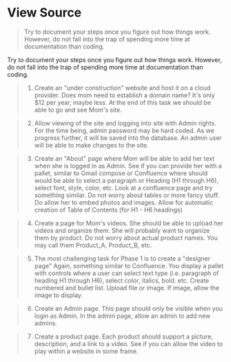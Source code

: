 # View Source

> Try to document your steps once you figure out how things work. However, do not fall into the trap of spending more time at documentation than coding.

Try to document your steps once you figure out how things work. However, do not fall into the trap of spending more time at documentation than coding.

> 1.    Create an "under construction" website and host it on a cloud provider. Does mom need to establish a domain name? It's only $12 per year, maybe less. At the end of this task we should be able to go and see Mom's site.

>2. Allow viewing of the site and logging into site with Admin rights. For the time being, admin password may be hard coded. As we progress further, it will be saved into the database. An admin user will be able to make changes to the site.

>3.  Create an "About" page where Mom will be able to add her text when she is logged in as Admin. See if you can provide her with a pallet, similar to Gmail compose or Confluence where should would be able to select a paragraph or Heading (H1 through H6), select font, style, color, etc. Look at a confluence page and try something similar. Do not worry about tables or more fancy stuff. Do allow her to embed photos and images. Allow for automatic creation of Table of Contents (for H1 - H6 headings)

>4. Create a page for Mom's videos. She should be able to upload her videos and organize them. She will probably want to organize them by product. Do not worry about actual product names. You may call them Product\_A, Product\_B, etc.

>5. The most challenging task for Phase 1 is to create a "designer page" Again, something similar to Confluence. You display a pallet with controls where a user can select text type (i.e. paragraph of heading H1 through H6), select color, italics, bold. etc. Create numbered and bullet list. Upload file or image. If image, allow the image to display.

>6.  Create an Admin page. This page should only be visible when you login as Admin. In the admin page, allow an admin to add new admins.

>7.   Create a product page. Each product should support a picture, description, and a link to a video. See if you can allow the video to play within a website in some frame.



